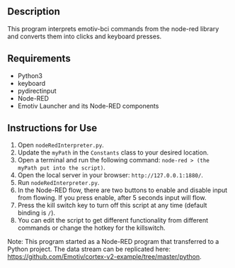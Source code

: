 ## Description
This program interprets emotiv-bci commands from the node-red library and converts them into clicks and keyboard presses.

## Requirements
- Python3
- keyboard
- pydirectinput 
- Node-RED
- Emotiv Launcher and its Node-RED components

## Instructions for Use
1. Open `nodeRedInterpreter.py`.
2. Update the `myPath` in the `Constants` class to your desired location.
3. Open a terminal and run the following command: `node-red > (the myPath put into the script)`.
4. Open the local server in your browser: `http://127.0.0.1:1880/`.
5. Run `nodeRedInterpreter.py`.
6. In the Node-RED flow, there are two buttons to enable and disable input from flowing. If you press enable, after 5 seconds input will flow.
7. Press the kill switch key to turn off this script at any time (default binding is `/`).
8. You can edit the script to get different functionality from different commands or change the hotkey for the killswitch.

Note: This program started as a Node-RED program that transferred to a Python project. The data stream can be replicated here: https://github.com/Emotiv/cortex-v2-example/tree/master/python.
